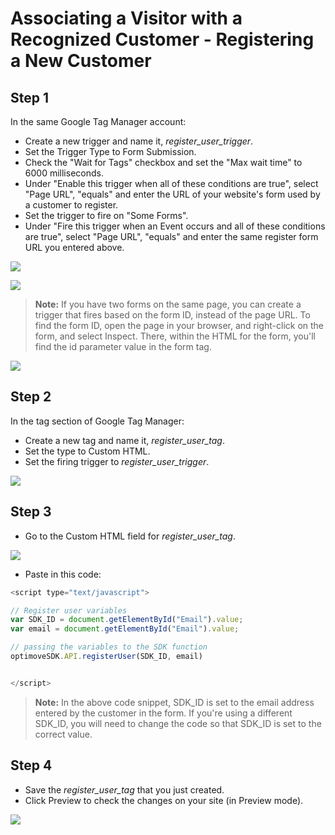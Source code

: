 # Associating a Visitor with a Recognized Customer - Registering a New Customer

## Step 1
In the same Google Tag Manager account: 
* Create a new trigger and name it, _register_user_trigger_.
* Set the Trigger Type to Form Submission.
* Check the "Wait for Tags" checkbox and set the "Max wait time" to 6000 milliseconds.
* Under "Enable this trigger when all of these conditions are true", select "Page URL", "equals" and enter the URL of your website's form used by a customer to register.
* Set the trigger to fire on "Some Forms".
* Under "Fire this trigger when an Event occurs and all of these conditions are true", select "Page URL", "equals" and enter the same register form URL you entered above.

<p align="left"><kbd><img src="https://github.com/optimove-tech/Web-SDK-Integration-Guide/blob/master/Web-SDK-Basic-Code-Setup/images/register_user_trigger_h1.png?raw=true"></kbd></p>

<p align="left"><kbd><img src="https://github.com/optimove-tech/Web-SDK-Integration-Guide/blob/master/Web-SDK-Basic-Code-Setup/images/register_user_trigger_h2.png?raw=true"></kbd></p>


>**Note:**
If you have two forms on the same page, you can create a trigger that fires based on the form ID, instead of the page URL. To find the form ID, open the page in your browser, and right-click on the form, and select Inspect. There, within the HTML for the form, you'll find the id parameter value in the form tag.

<p align="left"><kbd><img src="https://github.com/optimove-tech/Web-SDK-Integration-Guide/blob/master/Web-SDK-Basic-Code-Setup/images/form_id_screenshot.png?raw=true"></kbd></p>

## Step 2
In the tag section of Google Tag Manager: 
* Create a new tag and name it, _register_user_tag_.
* Set the type to Custom HTML. 
* Set the firing trigger to _register_user_trigger_.

<p align="left"><kbd><img src="https://github.com/optimove-tech/Web-SDK-Integration-Guide/blob/master/Web-SDK-Basic-Code-Setup/images/register_user_tag.png?raw=true"><kbd></p>

## Step 3
* Go to the Custom HTML field for _register_user_tag_.

<p align="left"><kbd><img src="https://github.com/optimove-tech/Web-SDK-Integration-Guide/blob/master/Web-SDK-Basic-Code-Setup/images/register_user_tag_html_input.png?raw=true"><kbd></p>

* Paste in this code:

```javascript
<script type="text/javascript">

// Register user variables
var SDK_ID = document.getElementById("Email").value;
var email = document.getElementById("Email").value;

// passing the variables to the SDK function
optimoveSDK.API.registerUser(SDK_ID, email)


</script>
```

>**Note:**
In the above code snippet, SDK_ID is set to the email address entered by the customer in the form. If you're using a different SDK_ID, you will need to change the code so that SDK_ID is set to the correct value.

## Step 4
* Save the _register_user_tag_ that you just created.
* Click Preview to check the changes on your site (in Preview mode).

<p align="left"><kbd><img src="https://github.com/optimove-tech/Web-SDK-Integration-Guide/blob/master/Web-SDK-Basic-Code-Setup/images/preview_screenshot_2.png?raw=true"><kbd></p>
